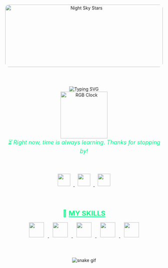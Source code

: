 <div align="center">

  <!-- ⭐ Night Sky Background with Stars (Animated GIF Background Feel) -->
  <img src="https://i.imgur.com/t7B6gYQ.gif" width="100%" style="border-radius: 12px; max-height: 200px;" alt="Night Sky Stars" />

  <br><br>

  <!-- Typing Text -->
  <img src="https://readme-typing-svg.demolab.com?font=JetBrains+Mono&size=22&pause=1000&color=00FF88&center=true&vCenter=true&width=500&lines=Hi+%F0%9F%91%8B+I'm+Akhyul+Rizal;Machine+Learning+Enthusiast;Data+Scientist+in+progress;Always+learning+new+techs" alt="Typing SVG" />

  <br>

  <!-- RGB Clock Simulation (Static GIF) -->
  <img src="https://media.giphy.com/media/BzyTuYCmvSORqs1ABM/giphy.gif" width="150" alt="RGB Clock" />

  <br>
  <em style="color:#00ff88; font-size: 18px;">⏳ Right now, time is always learning. Thanks for stopping by!</em>

  <br><br>

  <!-- Social Media Icons -->
  <a href="https://linkedin.com/in/akhyulrizal" target="_blank">
    <img src="https://img.icons8.com/fluency/48/0A66C2/linkedin.png" width="40" style="margin: 0 10px;" />
  </a>
  <a href="https://instagram.com/akhyulrizal" target="_blank">
    <img src="https://img.icons8.com/fluency/48/E4405F/instagram-new.png" width="40" style="margin: 0 10px;" />
  </a>
  <a href="mailto:akhyulinfo@gmail.com" target="_blank">
    <img src="https://img.icons8.com/fluency/48/D14836/gmail-new.png" width="40" style="margin: 0 10px;" />
  </a>

  <br><br>

  <!-- My Skills -->
  <h3><span style="color:#00ff88; font-size: 22px;">🚀 <u><strong>MY SKILLS</strong></u></span></h3>

  <!-- Skill Icons -->
  <a href="https://www.python.org/" target="_blank">
    <img src="https://img.icons8.com/color/48/000000/python--v1.png" width="48" style="margin: 0 12px;" />
  </a>
  <a href="https://pytorch.org/" target="_blank">
    <img src="https://img.icons8.com/color/48/000000/pytorch.png" width="48" style="margin: 0 12px;" />
  </a>
  <a href="https://git-scm.com/" target="_blank">
    <img src="https://img.icons8.com/color/48/000000/git.png" width="48" style="margin: 0 12px;" />
  </a>
  <a href="https://code.visualstudio.com/" target="_blank">
    <img src="https://img.icons8.com/fluency/48/000000/visual-studio-code-2019.png" width="48" style="margin: 0 12px;" />
  </a>
  <a href="https://developer.mozilla.org/en-US/docs/Web/JavaScript" target="_blank">
    <img src="https://img.icons8.com/color/48/000000/javascript--v1.png" width="48" style="margin: 0 12px;" />
  </a>

  <br><br>

  <!-- Contribution Snake Animation -->
  ![snake gif](https://github.com/akhyulrizal/akhyulrizal/blob/output/github-contribution-grid-snake.svg)

</div>